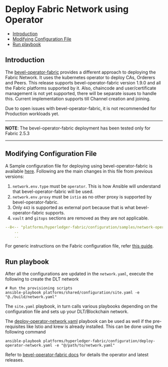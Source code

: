 [//]: # (##############################################################################################)
[//]: # (Copyright Accenture. All Rights Reserved.)
[//]: # (SPDX-License-Identifier: Apache-2.0)
[//]: # (##############################################################################################)

<a name = "deploy-fabric-network-using-operator"></a>
# Deploy Fabric Network using Operator

  - [Introduction](#introduction)
  - [Modifying Configuration File](#modifying-configuration-file)
  - [Run playbook](#run-playbook)

## Introduction
The [bevel-operator-fabric](https://github.com/hyperledger/bevel-operator-fabric) provides a different approach to deploying the Fabric Network. It uses 
the kubernetes operator to deploy CAs, Orderers and Peers. 
This release supports bevel-operator-fabric version 1.9.0 and all the Fabric platforms supported by it. Also, chaincode and user/certificate management is not yet supported, there will be separate issues to handle this. Current implementation supports till Channel creation and joining.

Due to open issues with bevel-operator-fabric, it is not recommended for Production workloads yet.

---
**NOTE**: The bevel-operator-fabric deployment has been tested only for Fabric 2.5.3

---

## Modifying Configuration File

A Sample configuration file for deploying using bevel-operator-fabric is available [here](https://github.com/hyperledger/bevel/blob/main/platforms/hyperledger-fabric/configuration/samples/network-operator-fabric.yaml). Following are the main changes in this file from previous versions:

1. `network.env.type` must be `operator`. This is how Ansible will understand that bevel-operator-fabric will be used.
2.  `network.env.proxy` must be `istio` as no other proxy is supported by bevel-operator-fabric.
3. Only `443` is supported as external port because that is what bevel-operator-fabric supports.
4. `vault` and `gitops` sections are removed as they are not applicable.


```yaml
--8<-- "platforms/hyperledger-fabric/configuration/samples/network-operator-fabric.yaml:8:21"
    ..
    .. 
```


For generic instructions on the Fabric configuration file, refer [this guide](../networkyaml-fabric.md).

<a name = "run-playbook"></a>
## Run playbook

After all the configurations are updated in the `network.yaml`, execute the following to create the DLT network
```
# Run the provisioning scripts
ansible-playbook platforms/shared/configuration/site.yaml -e "@./build/network.yaml" 

```
The `site.yaml` playbook, in turn calls various playbooks depending on the configuration file and sets up your DLT/Blockchain network.

The [deploy-operator-network.yaml](https://github.com/hyperledger/bevel/tree/main/platforms/hyperledger-fabric/configuration/deploy-operator-network.yaml) playbook can be used as well if the pre-requisites like Istio and krew is already installed. This can be done using the following command

```
ansible-playbook platforms/hyperledger-fabric/configuration/deploy-operator-network.yaml -e "@/path/to/network.yaml"
```

Refer to [bevel-operator-fabric docs](https://hyperledger.github.io/bevel-operator-fabric/) for details the operator and latest releases.

